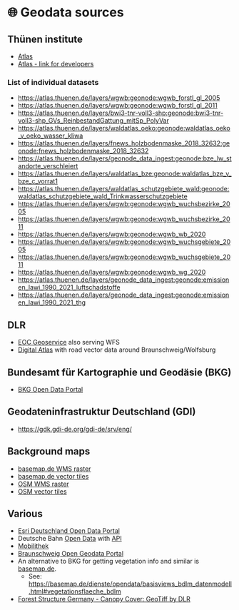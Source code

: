 # 🌐 Geodata sources

## Thünen institute

+ [Atlas](https://atlas.thuenen.de/)
+ [Atlas - link for developers](https://atlas.thuenen.de/developer/)

### List of individual datasets
+ https://atlas.thuenen.de/layers/wgwb:geonode:wgwb_forstl_gl_2005
+ https://atlas.thuenen.de/layers/wgwb:geonode:wgwb_forstl_gl_2011
+ https://atlas.thuenen.de/layers/bwi3-tnr-voll3-shp:geonode:bwi3-tnr-voll3-shp_GVs_ReinbestandGattung_mitSp_PolyVar
+ https://atlas.thuenen.de/layers/waldatlas_oeko:geonode:waldatlas_oeko_v_oeko_wasser_kliwa
+ https://atlas.thuenen.de/layers/fnews_holzbodenmaske_2018_32632:geonode:fnews_holzbodenmaske_2018_32632
+ https://atlas.thuenen.de/layers/geonode_data_ingest:geonode:bze_lw_standorte_verschleiert
+ https://atlas.thuenen.de/layers/waldatlas_bze:geonode:waldatlas_bze_v_bze_c_vorrat1
+ https://atlas.thuenen.de/layers/waldatlas_schutzgebiete_wald:geonode:waldatlas_schutzgebiete_wald_Trinkwasserschutzgebiete
+ https://atlas.thuenen.de/layers/wgwb:geonode:wgwb_wuchsbezirke_2005
+ https://atlas.thuenen.de/layers/wgwb:geonode:wgwb_wuchsbezirke_2011
+ https://atlas.thuenen.de/layers/wgwb:geonode:wgwb_wb_2020
+ https://atlas.thuenen.de/layers/wgwb:geonode:wgwb_wuchsgebiete_2005
+ https://atlas.thuenen.de/layers/wgwb:geonode:wgwb_wuchsgebiete_2011
+ https://atlas.thuenen.de/layers/wgwb:geonode:wgwb_wg_2020
+ https://atlas.thuenen.de/layers/geonode_data_ingest:geonode:emissionen_lawi_1990_2021_luftschadstoffe
+ https://atlas.thuenen.de/layers/geonode_data_ingest:geonode:emissionen_lawi_1990_2021_thg

## DLR
+ [EOC Geoservice](https://geoservice.dlr.de/web/services) also serving WFS
+ [Digital Atlas](https://ts.dlr.de/geonetwork/) with road vector data around Braunschweig/Wolfsburg

##  Bundesamt für Kartographie und Geodäsie (BKG)
+ [BKG Open Data Portal](https://gdz.bkg.bund.de/index.php/default/open-data.html)

## Geodateninfrastruktur Deutschland (GDI)
+ https://gdk.gdi-de.org/gdi-de/srv/eng/

## Background maps
+ [basemap.de WMS raster](https://basemap.de/en/web_raster/)
+ [basemap.de vector tiles](https://basemap.de/en/web-vektor/)
+ [OSM WMS raster](https://www.terrestris.de/de/openstreetmap-wms/)
+ [OSM vector tiles](https://www.terrestris.de/en/osm-vectortiles/)

## Various

+ [Esri Deutschland Open Data Portal](https://opendata-esridech.hub.arcgis.com/search)
+ Deutsche Bahn [Open Data](https://data.deutschebahn.com/dataset.groups.datasets.html) with [API](https://data.deutschebahn.com/dataset.groups.apis.html)
+ [Mobilithek](https://mobilithek.info/offers)
+ [Braunschweig Open Geodata Portal](https://www.braunschweig.de/leben/stadtplanung_bauen/geoinformationen/opengeodata.php)
+ An alternative to BKG for getting vegetation info and similar is [basemap.de](https://basemap.de/).
  + See: https://basemap.de/dienste/opendata/basisviews_bdlm_datenmodell.html#vegetationsflaeche_bdlm
+ [Forest Structure Germany - Canopy Cover: GeoTiff by DLR](https://geoservice.dlr.de/eoc/ogc/stac/v1/collections/FOREST_STRUCTURE_DE_COVER_P1Y/items/2022_cover_FS_Germany)
